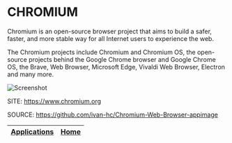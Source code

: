# CHROMIUM

 Chromium is an open-source browser project that aims to build a safer, faster,
 and more stable way for all Internet users to experience the web. 
 
 The Chromium projects include Chromium and Chromium OS, the open-source
 projects behind the Google Chrome browser and Google Chrome OS, the Brave, Web
 Browser, Microsoft Edge, Vivaldi Web Browser, Electron and many more.
 
 ![Screenshot](https://upload.wikimedia.org/wikipedia/commons/6/6a/Chromium_96_Wikipedia_page_%28ungoogled-chromium%29_screenshot.png)
 
 SITE: https://www.chromium.org
 
 SOURCE: https://github.com/ivan-hc/Chromium-Web-Browser-appimage

 | [Applications](https://portable-linux-apps.github.io/apps.html) | [Home](https://portable-linux-apps.github.io)
 | --- | --- |
